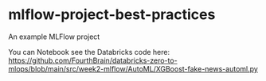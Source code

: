 # mlflow-project-best-practices
An example MLFlow project

You can Notebook see the Databricks code here:  https://github.com/FourthBrain/databricks-zero-to-mlops/blob/main/src/week2-mlflow/AutoML/XGBoost-fake-news-automl.py

